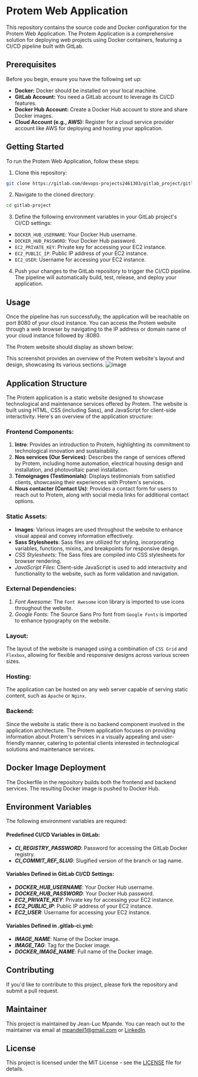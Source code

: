 # Protem Web Application

This repository contains the source code and Docker configuration for the Protem Web Application. The Protem Application is a comprehensive solution for deploying web projects using Docker containers, featuring a CI/CD pipeline built with GitLab.

## Prerequisites

Before you begin, ensure you have the following set up:

- **Docker:** Docker should be installed on your local machine.
- **GitLab Account:** You need a GitLab account to leverage its CI/CD features.
- **Docker Hub Account:** Create a Docker Hub account to store and share Docker images.
- **Cloud Account (e.g., AWS):** Register for a cloud service provider account like AWS for deploying and hosting your application.

## Getting Started

To run the Protem Web Application, follow these steps:

1. Clone this repository:

```bash
git clone https://gitlab.com/devops-projects2461303/gitlab_project/gitlab-project.git
``` 

2. Navigate to the cloned directory:

```bash
cd gitlab-project
```

3. Define the following environment variables in your GitLab project's CI/CD settings:


- `DOCKER_HUB_USERNAME`: Your Docker Hub username.
- `DOCKER_HUB_PASSWORD`: Your Docker Hub password.
- `EC2_PRIVATE_KEY`: Private key for accessing your EC2 instance.
- `EC2_PUBLIC_IP`: Public IP address of your EC2 instance.
- `EC2_USER`: Username for accessing your EC2 instance.

4. Push your changes to the GitLab repository to trigger the CI/CD pipeline. The pipeline will automatically build, test, release, and deploy your application.


## Usage

Once the pipeline has run successfully, the application will be reachable on port 8080 of your cloud instance. You can access the Protem website through a web browser by navigating to the IP address or domain name of your cloud instance followed by :8080.

The Protem website should display as shown below:


This screenshot provides an overview of the Protem website's layout and design, showcasing its various sections.
![image](https://github.com/JL-Omega/Gitlab-CI-CD-Project/assets/96908472/9b6b166d-40c9-403e-9d4d-d9319be6b318)

## Application Structure

The Protem application is a static website designed to showcase technological and maintenance services offered by Protem. The website is built using HTML, CSS (including Sass), and JavaScript for client-side interactivity. Here's an overview of the application structure:

### Frontend Components:
1. **Intro**: Provides an introduction to Protem, highlighting its commitment to technological innovation and sustainability.
2. **Nos services (Our Services)**: Describes the range of services offered by Protem, including home automation, electrical housing design and installation, and photovoltaic panel installation.
3. **Témoignages (Testimonials)**: Displays testimonials from satisfied clients, showcasing their experiences with Protem's services.
4. **Nous contacter (Contact Us)**: Provides a contact form for users to reach out to Protem, along with social media links for additional contact options.

### Static Assets:

- **Images**: Various images are used throughout the website to enhance visual appeal and convey information effectively.
- **Sass Stylesheets**: Sass files are utilized for styling, incorporating variables, functions, mixins, and breakpoints for responsive design.
- *CSS Stylesheets*: The Sass files are compiled into CSS stylesheets for browser rendering.
- *JavaScript Files*: Client-side JavaScript is used to add interactivity and functionality to the website, such as form validation and navigation.

### External Dependencies:

1. *Font Awesome*: The `Font Awesome` icon library is imported to use icons throughout the website.
2. *Google Fonts*: The Source Sans Pro font from `Google Fonts` is imported to enhance typography on the website.

### Layout:

The layout of the website is managed using a combination of `CSS Grid` and `Flexbox`, allowing for flexible and responsive designs across various screen sizes.


### Hosting:

The application can be hosted on any web server capable of serving static content, such as `Apache` or `Nginx`.

### Backend:
Since the website is static there is no backend component involved in the application architecture.
The Protem application focuses on providing information about Protem's services in a visually appealing and user-friendly manner, catering to potential clients interested in technological solutions and maintenance services.

## Docker Image Deployment

The Dockerfile in the repository builds both the frontend and backend services. The resulting Docker image is pushed to Docker Hub.

## Environment Variables

The following environment variables are required:

#### Predefined CI/CD Variables in GitLab:

- ***CI_REGISTRY_PASSWORD***: Password for accessing the GitLab Docker registry.
- ***CI_COMMIT_REF_SLUG***: Slugified version of the branch or tag name.

#### Variables Defined in GitLab CI/CD Settings:

- ***DOCKER_HUB_USERNAME***: Your Docker Hub username.
- ***DOCKER_HUB_PASSWORD***: Your Docker Hub password.
- ***EC2_PRIVATE_KEY***: Private key for accessing your EC2 instance.
- ***EC2_PUBLIC_IP***: Public IP address of your EC2 instance.
- ***EC2_USER***: Username for accessing your EC2 instance.

#### Variables Defined in .gitlab-ci.yml:

- ***IMAGE_NAME***: Name of the Docker image.
- ***IMAGE_TAG***: Tag for the Docker image.
- ***DOCKER_IMAGE_NAME***: Full name of the Docker image.


## Contributing
If you'd like to contribute to this project, please fork the repository and submit a pull request.

## Maintainer

This project is maintained by Jean-Luc Mpande. You can reach out to the maintainer via email at mpandejl1@gmail.com or [LinkedIn](https://www.linkedin.com/in/jean-luc-mpande-75981a23b/).

## License

This project is licensed under the MIT License - see the [LICENSE](https://github.com/JL-Omega/Gitlab-CI-CD-Project/blob/main/LICENSE) file for details.
